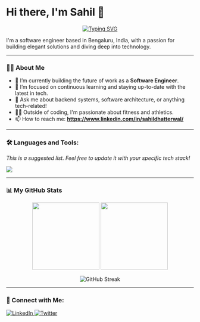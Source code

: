 # Hi there, I'm Sahil 👋

<p align="center">
  <a href="https://git.io/typing-svg"><img src="https://readme-typing-svg.herokuapp.com?font=Fira+Code&size=24&pause=1000&color=1CA6F2&width=435&lines=Software+Engineer;Always+Building;Passionate+Problem+Solver" alt="Typing SVG" /></a>
</p>

I'm a software engineer based in Bengaluru, India, with a passion for building elegant solutions and diving deep into technology.

---

### 👨‍💻 About Me

- 🏢 I’m currently building the future of work as a **Software Engineer**.
- 🌱 I’m focused on continuous learning and staying up-to-date with the latest in tech.
- 💬 Ask me about backend systems, software architecture, or anything tech-related!
- 🏃‍♂️ Outside of coding, I'm passionate about fitness and athletics.
- 📫 How to reach me: **https://www.linkedin.com/in/sahildhatterwal/**

---

### 🛠️ Languages and Tools:

*This is a suggested list. Feel free to update it with your specific tech stack!*

<p align="left">
  <a href="https://skillicons.dev">
    <img src="https://skillicons.dev/icons?i=java,python,js,react,nodejs,spring,docker,kubernetes,aws,git,mysql,mongodb,cpp,nextjs" />
  </a>
</p>

---

### 📊 My GitHub Stats

<p align="center">
  <img height="180em" src="https://github-readme-stats.vercel.app/api?username=Lunaticfrost&show_icons=true&theme=tokyonight&include_all_commits=true&count_private=true"/>
  <img height="180em" src="https://github-readme-stats.vercel.app/api/top-langs/?username=Lunaticfrost&layout=compact&langs_count=8&theme=tokyonight"/>
</p>
<p align="center">
    <img src="https://github-readme-streak-stats.herokuapp.com/?user=Lunaticfrost&theme=tokyonight" alt="GitHub Streak">
</p>


---

### 🤝 Connect with Me:

<p align="left">
  <a href="https://www.linkedin.com/in/sahildhatterwal/" target="_blank">
    <img src="https://img.shields.io/badge/LinkedIn-0077B5?style=for-the-badge&logo=linkedin&logoColor=white" alt="LinkedIn"/>
  </a>
  <a href="https://x.com/FrostLunatic" target="_blank">
    <img src="https://img.shields.io/badge/Twitter-1DA1F2?style=for-the-badge&logo=twitter&logoColor=white" alt="Twitter"/>
  </a>
</p>
